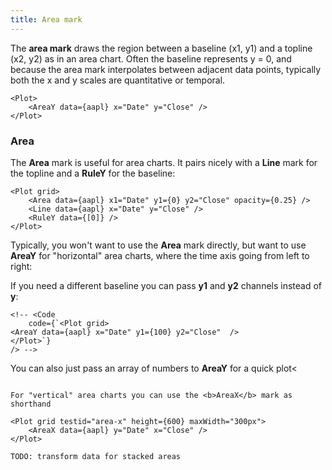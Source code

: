 ```yaml
---
title: Area mark
---
```


<script lang="ts">
    // import { Plot, Frame, Area, AreaX, AreaY, Line, RuleY } from '$lib/index.js';

    import AreaLineRulePlot from './AreaLineRulePlot.svelte';
    import AreaY1Plot from './AreaY1Plot.svelte';
</script>

The **area mark** draws the region between a baseline (x1, y1) and a topline (x2, y2) as in an area chart. Often the baseline represents y = 0, and because the area mark interpolates between adjacent data points, typically both the x and y scales are quantitative or temporal.

<AreaY1Plot />

```svelte
<Plot>
    <AreaY data={aapl} x="Date" y="Close" />
</Plot>
```

### Area

The **Area** mark is useful for area charts. It pairs nicely with a <b>Line</b> mark for
the topline and a <b>RuleY</b> for the baseline:

<AreaLineRulePlot />

```svelte
<Plot grid>
    <Area data={aapl} x1="Date" y1={0} y2="Close" opacity={0.25} />
    <Line data={aapl} x="Date" y="Close" />
    <RuleY data={[0]} />
</Plot>
```

Typically, you won't want to use the <b>Area</b> mark directly, but want to use <b>AreaY</b>
for "horizontal" area charts, where the time axis going from left to right:

If you need a different baseline you can pass <b>y1</b> and <b>y2</b> channels instead of
<b>y</b>:

<!--
<Plot grid testid="area-y2">
    <AreaY data={aapl} x="Date" y1={100} y2="Close" />
</Plot> -->

```svelte
<!-- <Code
    code={`<Plot grid>
<AreaY data={aapl} x="Date" y1={100} y2="Close"  />
</Plot>`}
/> -->
```

You can also just pass an array of numbers to <b>AreaY</b> for a quick plot<

<!-- <Plot testid="area-y-numbers" grid height={200} y={{ ticks: [-1, 0, 1] }}>
    <AreaY data={range(100).map((v) => Math.cos(v / 5))} opacity={0.5} />
    <RuleY data={[0]} />
</Plot> -->

<!-- <Code
    code={`<Plot grid height={200} y={{ ticks: [-1, 0, 1]}}>
<AreaY data={range(100).map((v) => Math.cos(v / 5))} opacity={0.5}  />
<RuleY data={[0]} />
</Plot>`}
/> -->

```

For "vertical" area charts you can use the <b>AreaX</b> mark as shorthand

<Plot grid testid="area-x" height={600} maxWidth="300px">
    <AreaX data={aapl} y="Date" x="Close" />
</Plot>

TODO: transform data for stacked areas

```
